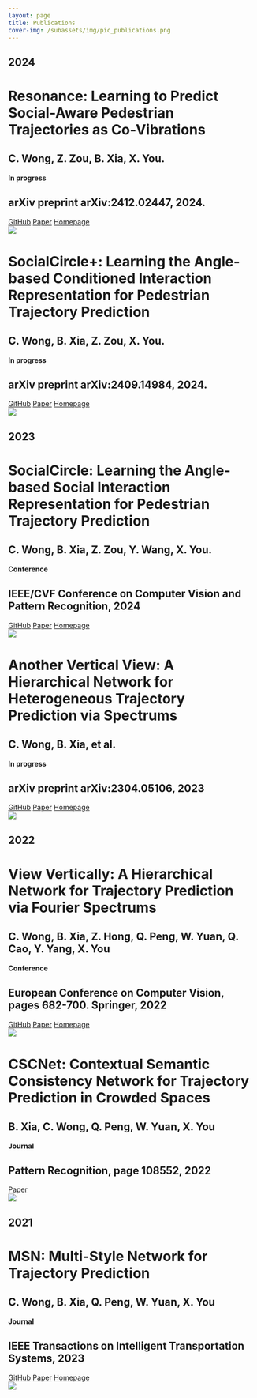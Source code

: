 ```yaml
---
layout: page
title: Publications
cover-img: /subassets/img/pic_publications.png
---
```

<!--
 * @Author: Conghao Wong
 * @Date: 2023-03-03 16:04:54
 * @LastEditors: Conghao Wong
 * @LastEditTime: 2024-12-04 16:29:04
 * @Description: file content
 * @Github: https://cocoon2wong.github.io
 * Copyright 2023 Conghao Wong, All Rights Reserved.
-->

<link rel="stylesheet" href="/subassets/css/publication_box.css">

## 2024

<div class="publication_box">
    <div class="publication_info_box">
        <h1 class="publication_title">
            Resonance: Learning to Predict Social-Aware Pedestrian Trajectories as Co-Vibrations
        </h1>
        <h2 class="publication_author">
            C. Wong, Z. Zou, B. Xia, X. You.
        </h2>
        <strong class="hf_03">In progress</strong>
        <h2 class="publication_journal">
            arXiv preprint arXiv:2412.02447, 2024.
        </h2>
        <div class="publication_buttons">
            <a class="btn btn-colorful btn-lg" href="https://github.com/cocoon2wong/Re">GitHub</a>
            <a class="btn btn-colorful btn-lg" href="https://arxiv.org/abs/2412.02447">Paper</a>
            <a class="btn btn-colorful btn-lg" href="https://cocoon2wong.github.io/Re">Homepage</a>
        </div>
    </div>
    <div class="publication_picture">
        <img src="/subassets/img/publications/2024_re.png">
    </div>
</div>

<div class="publication_box">
    <div class="publication_info_box">
        <h1 class="publication_title">
            SocialCircle+: Learning the Angle-based Conditioned Interaction Representation for Pedestrian Trajectory Prediction
        </h1>
        <h2 class="publication_author">
            C. Wong, B. Xia, Z. Zou, X. You.
        </h2>
        <strong class="hf_03">In progress</strong>
        <h2 class="publication_journal">
            arXiv preprint arXiv:2409.14984, 2024.
        </h2>
        <div class="publication_buttons">
            <a class="btn btn-colorful btn-lg" href="https://github.com/cocoon2wong/SocialCirclePlus">GitHub</a>
            <a class="btn btn-colorful btn-lg" href="https://arxiv.org/abs/2409.14984">Paper</a>
            <a class="btn btn-colorful btn-lg" href="https://cocoon2wong.github.io/SocialCirclePlus">Homepage</a>
        </div>
    </div>
    <div class="publication_picture">
        <img src="/subassets/img/publications/2024_socialcircleplus.png">
    </div>
</div>

## 2023

<div class="publication_box">
    <div class="publication_info_box">
        <h1 class="publication_title">
            SocialCircle: Learning the Angle-based Social Interaction Representation for Pedestrian Trajectory
            Prediction
        </h1>
        <h2 class="publication_author">
            C. Wong, B. Xia, Z. Zou, Y. Wang, X. You.
        </h2>
        <strong class="hf_01">Conference</strong>
        <h2 class="publication_journal">
            IEEE/CVF Conference on Computer Vision and Pattern Recognition, 2024
        </h2>
        <div class="publication_buttons">
            <a class="btn btn-colorful btn-lg" href="https://github.com/cocoon2wong/SocialCircle">GitHub</a>
            <a class="btn btn-colorful btn-lg" href="https://arxiv.org/abs/2310.05370">Paper</a>
            <a class="btn btn-colorful btn-lg" href="https://cocoon2wong.github.io/SocialCircle">Homepage</a>
        </div>
    </div>
    <div class="publication_picture">
        <img src="/subassets/img/publications/2023_socialcircle.png">
    </div>
</div>

<div class="publication_box">
    <div class="publication_info_box">
        <h1 class="publication_title">
            Another Vertical View: A Hierarchical Network for Heterogeneous Trajectory Prediction via Spectrums
        </h1>
        <h2 class="publication_author">
            C. Wong, B. Xia, et al.
        </h2>
        <strong class="hf_03">In progress</strong>
        <h2 class="publication_journal">
            arXiv preprint arXiv:2304.05106, 2023
        </h2>
        <div class="publication_buttons">
            <a class="btn btn-colorful btn-lg" href="https://github.com/cocoon2wong/E-Vertical">GitHub</a>
            <a class="btn btn-colorful btn-lg" href="https://arxiv.org/abs/2304.05106">Paper</a>
            <a class="btn btn-colorful btn-lg" href="https://cocoon2wong.github.io/E-Vertical">Homepage</a>
        </div>
    </div>
    <div class="publication_picture">
        <img src="/subassets/img/publications/2023_ev.png">
    </div>
</div>

## 2022

<div class="publication_box">
    <div class="publication_info_box">
        <h1 class="publication_title">
            View Vertically: A Hierarchical Network for Trajectory Prediction via Fourier Spectrums
        </h1>
        <h2 class="publication_author">
            C. Wong, B. Xia, Z. Hong, Q. Peng, W. Yuan, Q. Cao, Y. Yang, X. You
        </h2>
        <strong class="hf_01">Conference</strong>
        <h2 class="publication_journal">
            European Conference on Computer Vision, pages 682-700. Springer, 2022
        </h2>
        <div class="publication_buttons">
            <a class="btn btn-colorful btn-lg" href="https://github.com/cocoon2wong/Vertical">GitHub</a>
            <a class="btn btn-colorful btn-lg" href="https://arxiv.org/abs/2110.07288">Paper</a>
            <a class="btn btn-colorful btn-lg" href="https://cocoon2wong.github.io/Vertical">Homepage</a>
        </div>
    </div>
    <div class="publication_picture">
        <img src="/subassets/img/publications/2022_v.png">
    </div>
</div>

<div class="publication_box">
    <div class="publication_info_box">
        <h1 class="publication_title">
            CSCNet: Contextual Semantic Consistency Network for Trajectory Prediction in Crowded Spaces
        </h1>
        <h2 class="publication_author">
            B. Xia, C. Wong, Q. Peng, W. Yuan, X. You
        </h2>
        <strong class="hf_02">Journal</strong>
        <h2 class="publication_journal">
            Pattern Recognition, page 108552, 2022
        </h2>
        <div class="publication_buttons">
            <a class="btn btn-colorful btn-lg" href="https://arxiv.org/abs/2202.08506">Paper</a>
        </div>
    </div>
    <div class="publication_picture">
        <img src="/subassets/img/publications/2022_csc.png">
    </div>
</div>

## 2021

<div class="publication_box">
    <div class="publication_info_box">
        <h1 class="publication_title">
            MSN: Multi-Style Network for Trajectory Prediction
        </h1>
        <h2 class="publication_author">
            C. Wong, B. Xia, Q. Peng, W. Yuan, X. You
        </h2>
        <strong class="hf_02">Journal</strong>
        <h2 class="publication_journal">
            IEEE Transactions on Intelligent Transportation Systems, 2023
        </h2>
        <div class="publication_buttons">
            <a class="btn btn-colorful btn-lg" href="https://github.com/northocean/msn">GitHub</a>
            <a class="btn btn-colorful btn-lg" href="https://arxiv.org/abs/2107.00932">Paper</a>
            <a class="btn btn-colorful btn-lg" href="https://northocean.github.io/MSN/">Homepage</a>
        </div>
    </div>
    <div class="publication_picture">
        <img src="/subassets/img/publications/2021_msn.png">
    </div>
</div>
